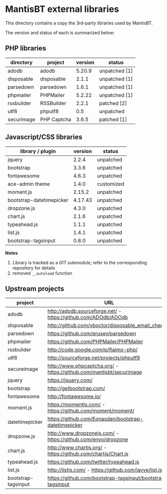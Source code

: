 MantisBT external libraries
===========================

This directory contains a copy the 3rd-party libraries used by MantisBT.

The version and status of each is summarized below:

## PHP libraries

directory       | project         | version   | status
----------------|-----------------|-----------|---------------
adodb           | adodb           | 5.20.9    | unpatched [1]
disposable      | disposable      | 2.1.1     | unpatched [1]
parsedown       | parsedown       | 1.6.1     | unpatched [1]
phpmailer       | PHPMailer       | 5.2.22    | unpatched [1]
rssbuilder      | RSSBuilder      | 2.2.1     | patched [2]
utf8            | phputf8         | 0.5       | unpatched
securimage      | PHP Captcha     | 3.6.5     | patched [1]


## Javascript/CSS libraries

library / plugin                  | version   | status
----------------------------------|-----------|---------------
jquery                            | 2.2.4     | unpatched
bootstrap                         | 3.3.6     | unpatched
fontawesome                       | 4.6.3     | unpatched
ace-admin theme                   | 1.4.0     | customized
moment.js                         | 2.15.2    | unpatched
bootstrap-datetimepicker          | 4.17.43   | unpatched
dropzone.js                       | 4.3.0     | unpatched
chart.js                          | 2.1.6     | unpatched
typeahead.js                      | 1.1.1     | unpatched 
list.js                           | 1.4.1     | unpatched
bootstrap-tagsinput               | 0.8.0     | unpatched

  
**Notes**

1. Library is tracked as a *GIT submodule*; refer to the corresponding
   repository for details
2. removed `__autoload` function


Upstream projects
-----------------

project             | URL
--------------------|--------------------------------------------------------------------
adodb               | http://adodb.sourceforge.net/ - https://github.com/ADOdb/ADOdb
disposable          | http://github.com/vboctor/disposable_email_checker
parsedown           | https://github.com/erusev/parsedown
phpmailer           | https://github.com/PHPMailer/PHPMailer
rssbuilder          | http://code.google.com/p/flaimo-php/
utf8                | http://sourceforge.net/projects/phputf8
secureimage         | http://www.phpcaptcha.org/ - https://github.com/mantisbt/securimage
jquery              | https://jquery.com/
bootstrap           | http://getbootstrap.com/
fontawesome         | http://fontawesome.io/
moment.js           | https://momentjs.com/ - https://github.com/moment/moment/
datetimepicker      | https://github.com/Eonasdan/bootstrap-datetimepicker
dropzone.js         | http://www.dropzonejs.com/ - https://github.com/enyo/dropzone
chart.js            | http://www.chartjs.org/ - https://github.com/chartjs/Chart.js
typeahead.js        | https://github.com/twitter/typeahead.js
list.js             | http://listjs.com/ - https://github.com/javve/list.js
bootstrap-tagsinput | https://github.com/bootstrap-tagsinput/bootstrap-tagsinput